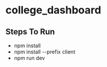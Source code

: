# college_dashboard

## Steps To Run
 
 * npm install
 * npm install --prefix client
 * npm run dev
